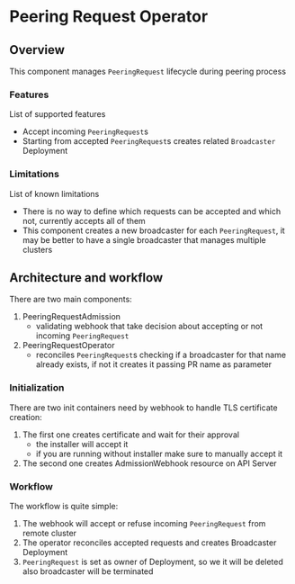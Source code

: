# Peering Request Operator
## Overview
This component manages `PeeringRequest` lifecycle during peering process

### Features
List of supported features
* Accept incoming `PeeringRequest`s
* Starting from accepted `PeeringRequest`s creates related `Broadcaster` Deployment

### Limitations
List of known limitations
* There is no way to define which requests can be accepted and which not, currently accepts all of them
* This component creates a new broadcaster for each `PeeringRequest`, it may be better to have a single broadcaster that manages multiple clusters

## Architecture and workflow

There are two main components:

1. PeeringRequestAdmission
    * validating webhook that take decision about accepting or not incoming `PeeringRequest`
2. PeeringRequestOperator
    * reconciles `PeeringRequest`s checking if a broadcaster for that name already exists, if not it creates it passing PR name as parameter

### Initialization

There are two init containers need by webhook to handle TLS certificate creation:
1. The first one creates certificate and wait for their approval
    * the installer will accept it
    * if you are running without installer make sure to manually accept it
2. The second one creates AdmissionWebhook resource on API Server

### Workflow

The workflow is quite simple:

1. The webhook will accept or refuse incoming `PeeringRequest` from remote cluster
2. The operator reconciles accepted requests and creates Broadcaster Deployment
3. `PeeringRequest` is set as owner of Deployment, so we it will be deleted also broadcaster will be terminated
